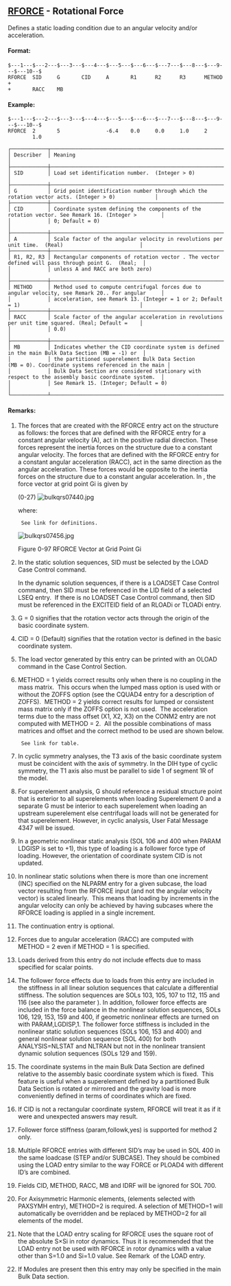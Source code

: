 ## [RFORCE](https://nexus.hexagon.com/documentationcenter/bundle/MSC_Nastran_2022.4/page/Nastran_Combined_Book/qrg/bulkqrs/TOC.RFORCE.xhtml) - Rotational Force

Defines a static loading condition due to an angular velocity and/or acceleration.

#### Format:

```nastran
$---1---$---2---$---3---$---4---$---5---$---6---$---7---$---8---$---9---$---10--$
RFORCE  SID     G       CID     A       R1      R2      R3      METHOD  +       
+       RACC    MB                                                              
```

#### Example:

```nastran
$---1---$---2---$---3---$---4---$---5---$---6---$---7---$---8---$---9---$---10--$
RFORCE  2       5               -6.4    0.0     0.0     1.0     2               
        1.0                                                                     
```

```text
┌────────────┬────────────────────────────────────────────────────────────────────────────────────────────────────┐
│ Describer  │ Meaning                                                                                            │
├────────────┼────────────────────────────────────────────────────────────────────────────────────────────────────┤
│ SID        │ Load set identification number.  (Integer > 0)                                                     │
├────────────┼────────────────────────────────────────────────────────────────────────────────────────────────────┤
│ G          │ Grid point identification number through which the rotation vector acts. (Integer > 0)             │
├────────────┼────────────────────────────────────────────────────────────────────────────────────────────────────┤
│ CID        │ Coordinate system defining the components of the rotation vector. See Remark 16. (Integer >        │
│            │ 0; Default = 0)                                                                                    │
├────────────┼────────────────────────────────────────────────────────────────────────────────────────────────────┤
│ A          │ Scale factor of the angular velocity in revolutions per unit time.  (Real)                         │
├────────────┼────────────────────────────────────────────────────────────────────────────────────────────────────┤
│ R1, R2, R3 │ Rectangular components of rotation vector . The vector defined will pass through point G.  (Real;  │
│            │ unless A and RACC are both zero)                                                                   │
├────────────┼────────────────────────────────────────────────────────────────────────────────────────────────────┤
│ METHOD     │ Method used to compute centrifugal forces due to angular velocity, see Remark 20.. For angular     │
│            │ acceleration, see Remark 13. (Integer = 1 or 2; Default = 1)                                       │
├────────────┼────────────────────────────────────────────────────────────────────────────────────────────────────┤
│ RACC       │ Scale factor of the angular acceleration in revolutions per unit time squared. (Real; Default =    │
│            │ 0.0)                                                                                               │
├────────────┼────────────────────────────────────────────────────────────────────────────────────────────────────┤
│ MB         │ Indicates whether the CID coordinate system is defined in the main Bulk Data Section (MB = -1) or  │
│            │ the partitioned superelement Bulk Data Section (MB = 0). Coordinate systems referenced in the main │
│            │ Bulk Data Section are considered stationary with respect to the assembly basic coordinate system.  │
│            │ See Remark 15. (Integer; Default = 0)                                                              │
└────────────┴────────────────────────────────────────────────────────────────────────────────────────────────────┘
```

#### Remarks:

1. The forces that are created with the RFORCE entry act on the structure as follows: the forces that are defined with the RFORCE entry for a constant angular velocity (A), act in the positive radial direction. These forces represent the inertia forces on the structure due to a constant angular velocity. The forces that are defined with the RFORCE entry for a constant angular acceleration (RACC), act in the same direction as the angular acceleration. These forces would be opposite to the inertia forces on the structure due to a constant angular acceleration. In  , the force vector at grid point Gi is given by

     (0-27) ![bulkqrs07440.jpg](https://help-be.hexagonmi.com/bundle/MSC_Nastran_2022.4/page/Nastran_Combined_Book/qrg/bulkqrs/../../../assets/bulkqrs07440.jpg?_LANG=enus)

     where:

        See link for definitions.

     ![bulkqrs07456.jpg](https://help-be.hexagonmi.com/bundle/MSC_Nastran_2022.4/page/Nastran_Combined_Book/qrg/bulkqrs/../../../assets/bulkqrs07456.jpg?_LANG=enus)
     
     Figure 0-97 RFORCE Vector at Grid Point Gi

2. In the static solution sequences, SID must be selected by the LOAD Case Control command.

     In the dynamic solution sequences, if there is a LOADSET Case Control command, then SID must be referenced in the LID field of a selected LSEQ entry.  If there is no LOADSET Case Control command, then SID must be referenced in the EXCITEID field of an RLOADi or TLOADi entry.

3. G = 0 signifies that the rotation vector acts through the origin of the basic coordinate system.
4. CID = 0 (Default) signifies that the rotation vector is defined in the basic coordinate system.
5. The load vector generated by this entry can be printed with an OLOAD command in the Case Control Section.
6. METHOD = 1 yields correct results only when there is no coupling in the mass matrix.  This occurs when the lumped mass option is used with or without the ZOFFS option (see the CQUAD4 entry for a description of ZOFFS).  METHOD = 2 yields correct results for lumped or consistent mass matrix only if the ZOFFS option is not used.  The acceleration terms due to the mass offset (X1, X2, X3) on the CONM2 entry are not computed with METHOD = 2.  All the possible combinations of mass matrices and offset and the correct method to be used are shown below.

        See link for table.

7. In cyclic symmetry analyses, the T3 axis of the basic coordinate system must be coincident with the axis of symmetry. In the DIH type of cyclic symmetry, the T1 axis also must be parallel to side 1 of segment 1R of the model.
8. For superelement analysis, G should reference a residual structure point that is exterior to all superelements when loading Superelement 0 and a separate G must be interior to each superelement when loading an upstream superelement else centrifugal loads will not be generated for that superelement. However, in cyclic analysis, User Fatal Message 4347 will be issued.
9. In a geometric nonlinear static analysis (SOL 106 and 400 when PARAM LDGISP is set to +1), this type of loading is a follower force type of loading. However, the orientation of coordinate system CID is not updated.
10. In nonlinear static solutions when there is more than one increment (INC) specified on the NLPARM entry for a given subcase, the load vector resulting from the RFORCE input (and not the angular velocity vector) is scaled linearly.  This means that loading by increments in the angular velocity can only be achieved by having subcases where the RFORCE loading is applied in a single increment.
11. The continuation entry is optional.
12. Forces due to angular acceleration (RACC) are computed with METHOD = 2 even if METHOD = 1 is specified.
13. Loads derived from this entry do not include effects due to mass specified for scalar points.
14. The follower force effects due to loads from this entry are included in the stiffness in all linear solution sequences that calculate a differential stiffness. The solution sequences are SOLs 103, 105, 107 to 112, 115 and 116 (see also the parameter  ). In addition, follower force effects are included in the force balance in the nonlinear solution sequences, SOLs 106, 129, 153, 159 and 400, if geometric nonlinear effects are turned on with PARAM,LGDISP,1. The follower force stiffness is included in the nonlinear static solution sequences (SOLs 106, 153 and 400) and general nonlinear solution sequence (SOL 400) for both ANALYSIS=NLSTAT and NLTRAN but not in the nonlinear transient dynamic solution sequences (SOLs 129 and 159).
15. The coordinate systems in the main Bulk Data Section are defined relative to the assembly basic coordinate system which is fixed.  This feature is useful when a superelement defined by a partitioned Bulk Data Section is rotated or mirrored and the gravity load is more conveniently defined in terms of coordinates which are fixed.
16. If CID is not a rectangular coordinate system, RFORCE will treat it as if it were and unexpected answers may result.
17. Follower force stiffness (param,followk,yes) is supported for method 2 only.
18. Multiple RFORCE entries with different SID’s may be used in SOL 400 in the same loadcase (STEP and/or SUBCASE). They should be combined using the LOAD entry similar to the way FORCE or PLOAD4 with different ID’s are combined.
19. Fields CID, METHOD, RACC, MB and IDRF will be ignored for SOL 700.
20. For Axisymmetric Harmonic elements, (elements selected with PAXSYMH entry), METHOD=2 is required. A selection of METHOD=1 will automatically be overridden and be replaced by METHOD=2 for all elements of the model.
21. Note that the LOAD entry scaling for RFORCE uses the square root of the absolute S×Si in rotor dynamics. Thus it is recommended that the LOAD entry not be used with RFORCE in rotor dynamics with a value other than S=1.0 and Si=1.0 value. See Remark   of the LOAD entry.
22. If Modules are present then this entry may only be specified in the main Bulk Data section.
